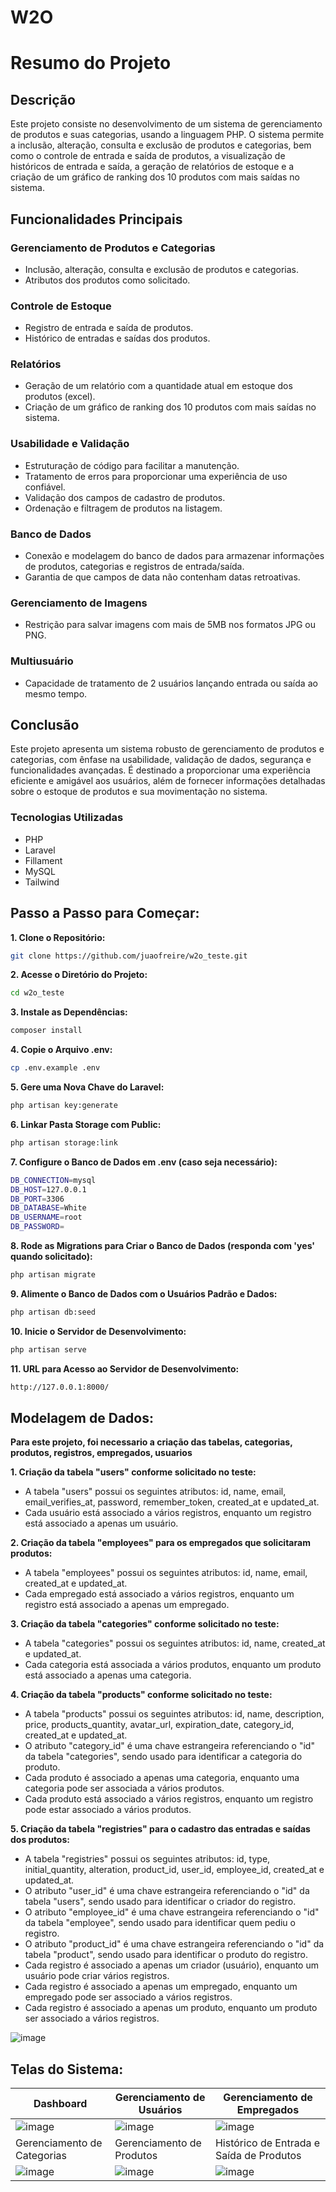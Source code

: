 # W2O

# Resumo do Projeto

## Descrição
Este projeto consiste no desenvolvimento de um sistema de gerenciamento de produtos e suas categorias, usando a linguagem PHP. O sistema permite a inclusão, alteração, consulta e exclusão de produtos e categorias, bem como o controle de entrada e saída de produtos, a visualização de históricos de entrada e saída, a geração de relatórios de estoque e a criação de um gráfico de ranking dos 10 produtos com mais saídas no sistema.

## Funcionalidades Principais
### Gerenciamento de Produtos e Categorias
- Inclusão, alteração, consulta e exclusão de produtos e categorias.
- Atributos dos produtos como solicitado.

### Controle de Estoque
- Registro de entrada e saída de produtos.
- Histórico de entradas e saídas dos produtos.

### Relatórios
- Geração de um relatório com a quantidade atual em estoque dos produtos (excel).
- Criação de um gráfico de ranking dos 10 produtos com mais saídas no sistema.

### Usabilidade e Validação
- Estruturação de código para facilitar a manutenção.
- Tratamento de erros para proporcionar uma experiência de uso confiável.
- Validação dos campos de cadastro de produtos.
- Ordenação e filtragem de produtos na listagem.

### Banco de Dados
- Conexão e modelagem do banco de dados para armazenar informações de produtos, categorias e registros de entrada/saída.
- Garantia de que campos de data não contenham datas retroativas.

### Gerenciamento de Imagens
- Restrição para salvar imagens com mais de 5MB nos formatos JPG ou PNG.

### Multiusuário
- Capacidade de tratamento de 2 usuários lançando entrada ou saída ao mesmo tempo.

## Conclusão
Este projeto apresenta um sistema robusto de gerenciamento de produtos e categorias, com ênfase na usabilidade, validação de dados, segurança e funcionalidades avançadas. É destinado a proporcionar uma experiência eficiente e amigável aos usuários, além de fornecer informações detalhadas sobre o estoque de produtos e sua movimentação no sistema.

### Tecnologias Utilizadas
- PHP
- Laravel
- Fillament
- MySQL
- Tailwind

## Passo a Passo para Começar:

<strong>1. Clone o Repositório:</strong>

```bash
git clone https://github.com/juaofreire/w2o_teste.git
```

<strong>2. Acesse o Diretório do Projeto:</strong>

```bash
cd w2o_teste
```

<strong>3. Instale as Dependências:</strong>

```bash
composer install
```

<strong>4. Copie o Arquivo .env:</strong>

```bash
cp .env.example .env
```

<strong>5. Gere uma Nova Chave do Laravel:<br></strong>

```bash
php artisan key:generate
```

<strong>6. Linkar Pasta Storage com Public:<br></strong>

```bash
php artisan storage:link
```

<strong>7. Configure o Banco de Dados em .env (caso seja necessário):</strong>

```bash
DB_CONNECTION=mysql
DB_HOST=127.0.0.1
DB_PORT=3306
DB_DATABASE=White
DB_USERNAME=root
DB_PASSWORD=
```

<strong>8. Rode as Migrations para Criar o Banco de Dados (responda com 'yes' quando solicitado):</strong>

```bash
php artisan migrate
```

<strong>9. Alimente o Banco de Dados com o Usuários Padrão e Dados:</strong>

```bash
php artisan db:seed
```

<strong>10. Inicie o Servidor de Desenvolvimento:</strong>

```bash
php artisan serve
```

<strong>11. URL para Acesso ao Servidor de Desenvolvimento:</strong>

```bash
http://127.0.0.1:8000/
```

## Modelagem de Dados:

<strong>Para este projeto, foi necessario a criação das tabelas, categorias, produtos, registros, empregados, usuarios</strong>

<strong>1. Criação da tabela "users" conforme solicitado no teste:</strong>

- A tabela "users" possui os seguintes atributos: id, name, email, email_verifies_at, password, remember_token, created_at e updated_at.
- Cada usuário está associado a vários registros, enquanto um registro está associado a apenas um usuário.

<strong>2. Criação da tabela "employees" para os empregados que solicitaram produtos:</strong>

- A tabela "employees" possui os seguintes atributos: id, name, email, created_at e updated_at.
- Cada empregado está associado a vários registros, enquanto um registro está associado a apenas um empregado.

<strong>3. Criação da tabela "categories" conforme solicitado no teste:</strong>

- A tabela "categories" possui os seguintes atributos: id, name, created_at e updated_at.
- Cada categoria está associada a vários produtos, enquanto um produto está associado a apenas uma categoria.

<strong>4. Criação da tabela "products" conforme solicitado no teste:</strong>

- A tabela "products" possui os seguintes atributos: id, name, description, price, products_quantity, avatar_url, expiration_date, category_id, created_at e updated_at.
- O atributo "category_id" é uma chave estrangeira referenciando o "id" da tabela "categories", sendo usado para identificar a categoria do produto.
- Cada produto é associado a apenas uma categoria, enquanto uma categoria pode ser associada a vários produtos.
- Cada produto está associado a vários registros, enquanto um registro pode estar associado a vários produtos.

<strong>5. Criação da tabela "registries" para o cadastro das entradas e saídas dos produtos:</strong>

- A tabela "registries" possui os seguintes atributos: id, type, initial_quantity, alteration, product_id, user_id, employee_id, created_at e updated_at.
- O atributo "user_id" é uma chave estrangeira referenciando o "id" da tabela "users", sendo usado para identificar o criador do registro.
- O atributo "employee_id" é uma chave estrangeira referenciando o "id" da tabela "employee", sendo usado para identificar quem pediu o registro.
- O atributo "product_id" é uma chave estrangeira referenciando o "id" da tabela "product", sendo usado para identificar o produto do registro.
- Cada registro é associado a apenas um criador (usuário), enquanto um usuário pode criar vários registros.
- Cada registro é associado a apenas um empregado, enquanto um empregado pode ser associado a vários registros.
- Cada registro é associado a apenas um produto, enquanto um produto ser associado a vários registros.

![image](https://github.com/juaofreire/w2o_teste/assets/112773932/cfb8029f-622d-4c1c-9dd5-24cf329390d7)

## Telas do Sistema:

| Dashboard | Gerenciamento de Usuários | Gerenciamento de Empregados |
| -------- | -------- | -------- |
| ![image](https://github.com/juaofreire/w2o_teste/assets/112773932/0fdad2bc-5d58-46d5-b97a-fda2e107923b) | ![image](https://github.com/juaofreire/w2o_teste/assets/112773932/c5b6c8db-048e-4732-8842-56dd14f35d59) | ![image](https://github.com/juaofreire/w2o_teste/assets/112773932/8eda7bcc-7d31-4fb8-b680-fdfe95e7816f) |
| Gerenciamento de Categorias | Gerenciamento de Produtos | Histórico de Entrada e Saída de Produtos |
| ![image](https://github.com/juaofreire/w2o_teste/assets/112773932/e99a4f7b-8cde-4bb0-b0b4-e6edcffcc3dc) | ![image](https://github.com/juaofreire/w2o_teste/assets/112773932/b3af2564-9ab2-4b63-b8e0-2c7056909075) | ![image](https://github.com/juaofreire/w2o_teste/assets/112773932/567e1bc2-0f78-43ee-bc9d-83ba33c9fa8e) |


